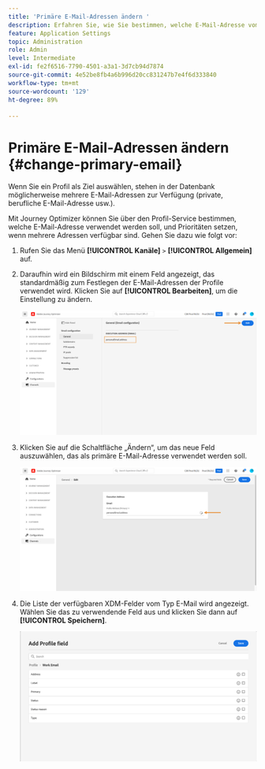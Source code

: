 ```yaml
---
title: 'Primäre E-Mail-Adressen ändern '
description: Erfahren Sie, wie Sie bestimmen, welche E-Mail-Adresse vom Profildienst verwendet werden soll.
feature: Application Settings
topic: Administration
role: Admin
level: Intermediate
exl-id: fe2f6516-7790-4501-a3a1-3d7cb94d7874
source-git-commit: 4e52be8fb4a6b996d20cc831247b7e4f6d333840
workflow-type: tm+mt
source-wordcount: '129'
ht-degree: 89%

---
```


# Primäre E-Mail-Adressen ändern {#change-primary-email}

Wenn Sie ein Profil als Ziel auswählen, stehen in der Datenbank möglicherweise mehrere E-Mail-Adressen zur Verfügung (private, berufliche E-Mail-Adresse usw.).

Mit Journey Optimizer können Sie über den Profil-Service bestimmen, welche E-Mail-Adresse verwendet werden soll, und Prioritäten setzen, wenn mehrere Adressen verfügbar sind. Gehen Sie dazu wie folgt vor:

1. Rufen Sie das Menü **[!UICONTROL Kanäle]** `>` **[!UICONTROL Allgemein]** auf.
1. Daraufhin wird ein Bildschirm mit einem Feld angezeigt, das standardmäßig zum Festlegen der E-Mail-Adressen der Profile verwendet wird. Klicken Sie auf **[!UICONTROL Bearbeiten]**, um die Einstellung zu ändern.

   ![](../assets/primary-address.png)

1. Klicken Sie auf die Schaltfläche „Ändern“, um das neue Feld auszuwählen, das als primäre E-Mail-Adresse verwendet werden soll.

   ![](../assets/primary-address-edit.png)

1. Die Liste der verfügbaren XDM-Felder vom Typ E-Mail wird angezeigt. Wählen Sie das zu verwendende Feld aus und klicken Sie dann auf **[!UICONTROL Speichern]**.

   ![](../assets/primary-address-field.png)

<!--1. You can also select an additional field to use as secondary email address. This allows you to determine which field to use if the primary field is empty for a profile. >> will be done later on-->

